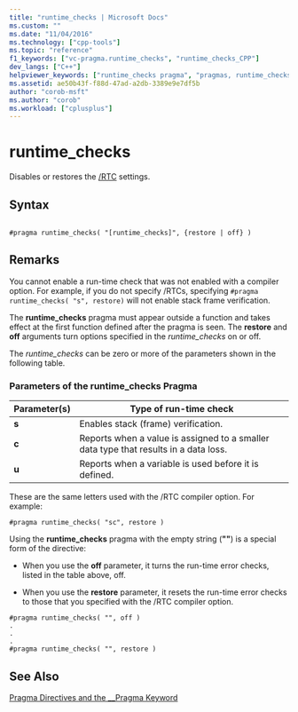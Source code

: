 ```yaml
---
title: "runtime_checks | Microsoft Docs"
ms.custom: ""
ms.date: "11/04/2016"
ms.technology: ["cpp-tools"]
ms.topic: "reference"
f1_keywords: ["vc-pragma.runtime_checks", "runtime_checks_CPP"]
dev_langs: ["C++"]
helpviewer_keywords: ["runtime_checks pragma", "pragmas, runtime_checks"]
ms.assetid: ae50b43f-f88d-47ad-a2db-3389e9e7df5b
author: "corob-msft"
ms.author: "corob"
ms.workload: ["cplusplus"]
---
```

# runtime_checks
Disables or restores the [/RTC](../build/reference/rtc-run-time-error-checks.md) settings.  
  
## Syntax  
  
```  
  
#pragma runtime_checks( "[runtime_checks]", {restore | off} )  
```  
  
## Remarks  
 You cannot enable a run-time check that was not enabled with a compiler option. For example, if you do not specify /RTCs, specifying `#pragma runtime_checks( "s", restore)` will not enable stack frame verification.  
  
 The **runtime_checks** pragma must appear outside a function and takes effect at the first function defined after the pragma is seen. The **restore** and **off** arguments turn options specified in the *runtime_checks* on or off.  
  
 The *runtime_checks* can be zero or more of the parameters shown in the following table.  
  
### Parameters of the runtime_checks Pragma  
  
|Parameter(s)|Type of run-time check|  
|--------------------|-----------------------------|  
|**s**|Enables stack (frame) verification.|  
|**c**|Reports when a value is assigned to a smaller data type that results in a data loss.|  
|**u**|Reports when a variable is used before it is defined.|  
  
 These are the same letters used with the /RTC compiler option. For example:  
  
```  
#pragma runtime_checks( "sc", restore )  
```  
  
 Using the **runtime_checks** pragma with the empty string (**""**) is a special form of the directive:  
  
-   When you use the **off** parameter, it turns the run-time error checks, listed in the table above, off.  
  
-   When you use the **restore** parameter, it resets the run-time error checks to those that you specified with the /RTC compiler option.  
  
```  
#pragma runtime_checks( "", off )  
.  
.  
.  
#pragma runtime_checks( "", restore )   
```  
  
## See Also  
 [Pragma Directives and the __Pragma Keyword](../preprocessor/pragma-directives-and-the-pragma-keyword.md)   

